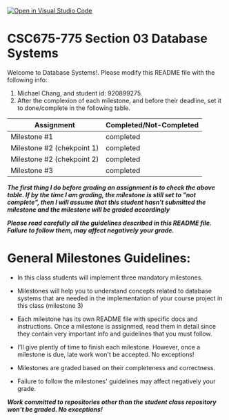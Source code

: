 [![Open in Visual Studio Code](https://classroom.github.com/assets/open-in-vscode-c66648af7eb3fe8bc4f294546bfd86ef473780cde1dea487d3c4ff354943c9ae.svg)](https://classroom.github.com/online_ide?assignment_repo_id=8264101&assignment_repo_type=AssignmentRepo)
# CSC675-775 Section 03 Database Systems
Welcome to Database Systems!. Please modify this README file with the following info: 

1. Michael Chang, and student id: 920899275. 
2. After the complexion of each milestone, and before their deadline, set it to done/complete in the following table. 


|        Assignment           |   Completed/Not-Completed  |
| --------------------------- | -------------------------- |
| Milestone #1                |         completed          |
| Milestone #2 (chekpoint 1)  |         completed          |
| Milestone #2 (chekpoint 2)  |         completed          |
| Milestone #3                |         completed          |



***The first thing I do before grading an assignment is to check the above table. If by the time I am grading, the milestone is still set to "not complete", then I will assume that this student hasn't submitted the milestone and the milestone will be graded accordingly***

***Please read carefully all the guidelines described in this README file. 
Failure to follow them, may affect negatively your grade.***

# General Milestones Guidelines:

* In this class students will implement three mandatory milestones.

* Milestones will help you to understand concepts related to database systems that are needed in the implementation 
of your course project in this class (milestone 3) 

* Each milestone has its own README file with specific docs and instructions. Once a milestone is assignmed, read them in detail since they contain very important info and guidelines that you must follow. 

* I'll give plently of time to finish each milestone. However, once a milestone is due, late work won't be accepted. No exceptions! 

* Milestones are graded based on their completeness and correctness. 

* Failure to follow the milestones' guidelines may affect negatively your grade.

***Work committed to repositories other than the student class repository won't be graded. No exceptions!***




 


